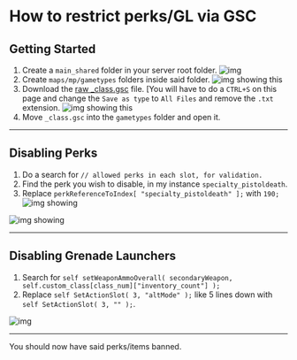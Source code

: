 # How to restrict perks/GL via GSC

## Getting Started

1. Create a `main_shared` folder in your server root folder.
![img](/images/docs/modding/t4/disabling-perks-gsc/agIlmlx.png)
2. Create `maps/mp/gametypes` folders inside said folder.
![img showing this](/images/docs/modding/t4/disabling-perks-gsc/kfrarJg.png)
3. Download the [raw _class.gsc](https://raw.githubusercontent.com/ChxseH/WAW-GSC-Dump/main/maps/mp/gametypes/_class.gsc) file. [You will have to do a `CTRL+S` on this page and change the `Save as type` to `All Files` and remove the `.txt` extension.
![img showing this](/images/docs/modding/t4/disabling-perks-gsc/ek5eQaC.png)
4. Move `_class.gsc` into the `gametypes` folder and open it.

---

## Disabling Perks

1. Do a search for `// allowed perks in each slot, for validation.`
2. Find the perk you wish to disable, in my instance `specialty_pistoldeath`.
3. Replace `perkReferenceToIndex[ "specialty_pistoldeath" ];` with `190;`
![img showing](/images/docs/modding/t4/disabling-perks-gsc/SNph88t.png)

![img showing](/images/docs/modding/t4/disabling-perks-gsc/9IlWhvv.jpg)

---

## Disabling Grenade Launchers

1. Search for `self setWeaponAmmoOverall( secondaryWeapon, self.custom_class[class_num]["inventory_count"] );`
2. Replace `self SetActionSlot( 3, "altMode" );` like 5 lines down with `self SetActionSlot( 3, "" );`.

![img](/images/docs/modding/t4/disabling-perks-gsc/DmEhFta.jpg)

---

You should now have said perks/items banned.
